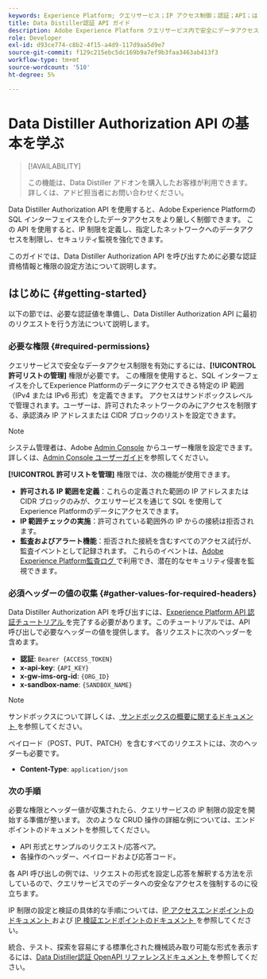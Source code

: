 ```yaml
---
keywords: Experience Platform; クエリサービス；IP アクセス制御；認証；API；はじめに
title: Data Distiller認証 API ガイド
description: Adobe Experience Platform クエリサービス内で安全にデータアクセスできるよう、認証と IP 範囲制限の開始に関する方法を説明します。
role: Developer
exl-id: d93ce774-c8b2-4f15-a4d9-117d9aa5d9e7
source-git-commit: f129c215ebc5dc169b9a7ef9b3faa3463ab413f3
workflow-type: tm+mt
source-wordcount: '510'
ht-degree: 5%

---
```


# Data Distiller Authorization API の基本を学ぶ

>[!AVAILABILITY]
>
>この機能は、Data Distiller アドオンを購入したお客様が利用できます。 詳しくは、アドビ担当者にお問い合わせください。

Data Distiller Authorization API を使用すると、Adobe Experience Platformの SQL インターフェイスを介したデータアクセスをより厳しく制御できます。 この API を使用すると、IP 制限を定義し、指定したネットワークへのデータアクセスを制限し、セキュリティ監視を強化できます。

このガイドでは、Data Distiller Authorization API を呼び出すために必要な認証資格情報と権限の設定方法について説明します。

## はじめに {#getting-started}

以下の節では、必要な認証値を準備し、Data Distiller Authorization API に最初のリクエストを行う方法について説明します。

### 必要な権限 {#required-permissions}

クエリサービスで安全なデータアクセス制限を有効にするには、**[!UICONTROL 許可リストの管理]** 権限が必要です。 この権限を使用すると、SQL インターフェイスを介してExperience Platformのデータにアクセスできる特定の IP 範囲（IPv4 または IPv6 形式）を定義できます。 アクセスはサンドボックスレベルで管理されます。ユーザーは、許可されたネットワークのみにアクセスを制限する、承認済み IP アドレスまたは CIDR ブロックのリストを設定できます。

>[!NOTE]
>
>システム管理者は、Adobe [Admin Console](https://adminconsole.adobe.com/) からユーザー権限を設定できます。 詳しくは、[Admin Console ユーザーガイド](https://helpx.adobe.com/jp/enterprise/using/admin-console.html)を参照してください。

**[!UICONTROL 許可リストを管理]** 権限では、次の機能が使用できます。

- **許可される IP 範囲を定義**：これらの定義された範囲の IP アドレスまたは CIDR ブロックのみが、クエリサービスを通じて SQL を使用してExperience Platformのデータにアクセスできます。
- **IP 範囲チェックの実施**：許可されている範囲外の IP からの接続は拒否されます。
- **監査およびアラート機能**：拒否された接続を含むすべてのアクセス試行が、監査イベントとして記録されます。 これらのイベントは、[Adobe Experience Platform監査ログ ](../../landing/governance-privacy-security/audit-logs/overview.md) で利用でき、潜在的なセキュリティ侵害を監視できます。

### 必須ヘッダーの値の収集 {#gather-values-for-required-headers}

Data Distiller Authorization API を呼び出すには、[Experience Platform API 認証チュートリアル ](../../landing/api-authentication.md) を完了する必要があります。このチュートリアルでは、API 呼び出しで必要なヘッダーの値を提供します。 各リクエストに次のヘッダーを含めます。

- **認証**: `Bearer {ACCESS_TOKEN}`
- **x-api-key**: `{API_KEY}`
- **x-gw-ims-org-id**: `{ORG_ID}`
- **x-sandbox-name**: `{SANDBOX_NAME}`

>[!NOTE]
>
> サンドボックスについて詳しくは、[ サンドボックスの概要に関するドキュメント ](../../sandboxes/home.md) を参照してください。

ペイロード（POST、PUT、PATCH）を含むすべてのリクエストには、次のヘッダーも必要です。

- **Content-Type**: `application/json`

### 次の手順

必要な権限とヘッダー値が収集されたら、クエリサービスの IP 制限の設定を開始する準備が整います。 次のような CRUD 操作の詳細な例については、エンドポイントのドキュメントを参照してください。

- API 形式とサンプルのリクエスト/応答ペア。
- 各操作のヘッダー、ペイロードおよび応答コード。

各 API 呼び出しの例では、リクエストの形式を設定し応答を解釈する方法を示しているので、クエリサービスでのデータへの安全なアクセスを強制するのに役立ちます。

IP 制限の設定と検証の具体的な手順については、[IP アクセスエンドポイントのドキュメント ](./ip-access.md) および [IP 検証エンドポイントのドキュメント ](./validate.md) を参照してください。

統合、テスト、探索を容易にする標準化された機械読み取り可能な形式を表示するには、[Data Distiller認証 OpenAPI リファレンスドキュメント ](https://developer.adobe.com/experience-platform-apis/references/data-distiller-auth/) を参照してください。
